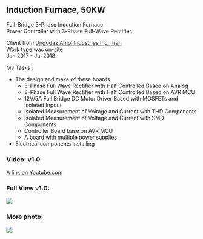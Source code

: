 ## Induction Furnace, 50KW
Full-Bridge 3-Phase Induction Furnace.  
Power Controller with 3-Phase Full-Wave Rectifier.  

Client from [Dirgodaz Amol Industries Inc., Iran](https://dirgodazamol.com/en/)  
Work type was on-site  
Jan 2017 - Jul 2018  

My Tasks :
- The design and make of these boards
  - 3-Phase Full Wave Rectifier with Half Controlled Based on Analog
  - 3-Phase Full Wave Rectifier with Half Controlled Based on AVR MCU
  - 12V/5A Full Bridge DC Motor Driver Based with MOSFETs and Isoleted Inpout
  - Isolated Measurement of Voltage and Current with THD Components
  - Isolated Measurement of Voltage and Current with SMD Components
  - Controller Board base on AVR MCU
  - A board with multiple power supplies
- Electrical components installing

### Video: v1.0
[A link on Youtube.com](https://www.youtube.com/watch?v=VnA-OOWKcfw) 

### Full View v1.0:
![](https://s32.picofile.com/file/8477705700/FullView_v1_0.jpg) 

### More photo:
![](https://s32.picofile.com/file/8477781150/p1.jpg)  
 